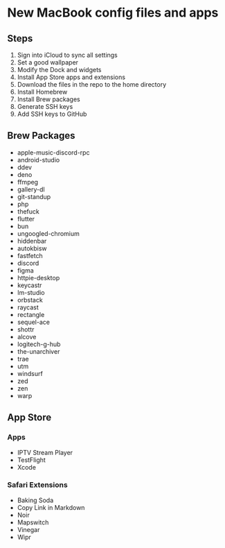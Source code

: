 # New MacBook config files and apps

## Steps
1. Sign into iCloud to sync all settings
2. Set a good wallpaper
3. Modify the Dock and widgets
4. Install App Store apps and extensions
5. Download the files in the repo to the home directory
6. Install Homebrew
7. Install Brew packages
8. Generate SSH keys
9. Add SSH keys to GitHub

## Brew Packages
- apple-music-discord-rpc
- android-studio
- ddev
- deno
- ffmpeg
- gallery-dl
- git-standup
- php
- thefuck
- flutter
- bun
- ungoogled-chromium
- hiddenbar
- autokbisw
- fastfetch
- discord
- figma
- httpie-desktop
- keycastr
- lm-studio
- orbstack
- raycast
- rectangle
- sequel-ace
- shottr
- alcove
- logitech-g-hub
- the-unarchiver
- trae
- utm
- windsurf
- zed
- zen
- warp

## App Store

### Apps
- IPTV Stream Player
- TestFlight
- Xcode

### Safari Extensions
- Baking Soda
- Copy Link in Markdown
- Noir
- Mapswitch
- Vinegar
- Wipr
